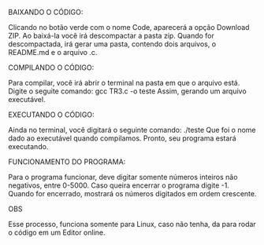 BAIXANDO O CÓDIGO:

Clicando no botão verde com o nome Code, aparecerá a opção Download ZIP.
Ao baixá-la você irá descompactar a pasta zip. Quando for descompactada, irá gerar uma pasta, contendo dois arquivos, o README.md e o arquivo .c.

COMPILANDO O CÓDIGO:

Para compilar, você irá abrir o terminal na pasta em que o arquivo está.
Digite o seguite comando: gcc TR3.c -o teste
Assim, gerando um arquivo executável.

EXECUTANDO O CÓDIGO:

Ainda no terminal, você digitará o seguinte comando: ./teste
Que foi o nome dado ao executável quando compilamos.
Pronto, seu programa estará executando.

FUNCIONAMENTO DO PROGRAMA:

Para o programa funcionar, deve digitar somente números inteiros não negativos, entre 0-5000.
Caso queira encerrar o programa digite -1.
Quando for encerrado, mostrará os números digitados em ordem crescente.

OBS

Esse processo, funciona somente para Linux, caso não tenha, da para rodar o código em um Editor online.
